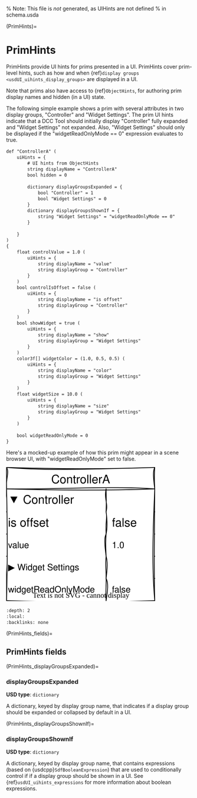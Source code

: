 % Note: This file is _not_ generated, as UIHints are not defined
% in schema.usda

(PrimHints)=
# PrimHints

PrimHints provide UI hints for prims presented in a UI. PrimHints cover 
prim-level hints, such as how and when 
{ref}`display groups <usdUI_uihints_display_groups>` are displayed in a UI.

Note that prims also have access to {ref}`ObjectHints`, for authoring prim
display names and hidden (in a UI) state.

The following simple example shows a prim with several attributes in two 
display groups, "Controller" and "Widget Settings". The prim UI hints indicate 
that a DCC Tool should initially display "Controller" fully expanded and 
"Widget Settings" not expanded. Also, "Widget Settings" should only be displayed 
if the "widgetReadOnlyMode == 0" expression evaluates to true.

```{code-block} usda
def "ControllerA" (
    uiHints = {
        # UI hints from ObjectHints
        string displayName = "ControllerA"
        bool hidden = 0

        dictionary displayGroupsExpanded = {
            bool "Controller" = 1
            bool "Widget Settings" = 0
        }
        dictionary displayGroupsShownIf = {
            string "Widget Settings" = "widgetReadOnlyMode == 0"
        }

    }
)
{
    float controlValue = 1.0 (
        uiHints = {
            string displayName = "value"
            string displayGroup = "Controller"
        }
    )
    bool controlIsOffset = false (
        uiHints = {
            string displayName = "is offset"
            string displayGroup = "Controller"
        }
    )
    bool showWidget = true (
        uiHints = {
            string displayName = "show"
            string displayGroup = "Widget Settings"
        }
    )
    color3f[] widgetColor = (1.0, 0.5, 0.5) (
        uiHints = {
            string displayName = "color"
            string displayGroup = "Widget Settings"
        }
    )
    float widgetSize = 10.0 (
        uiHints = {
            string displayName = "size"
            string displayGroup = "Widget Settings"
        }
    )

    bool widgetReadOnlyMode = 0 
}

```

Here's a mocked-up example of how this prim might appear in a scene browser UI, 
with "widgetReadOnlyMode" set to false.

![UI mock-up for prim hints](uihints-primhints.svg)

```{contents}
:depth: 2
:local:
:backlinks: none
```

(PrimHints_fields)=

## PrimHints fields

(PrimHints_displayGroupsExpanded)=

### displayGroupsExpanded

**USD type**: `dictionary`

A dictionary, keyed by display group name, that indicates if a display group
should be expanded or collapsed by default in a UI. 

(PrimHints_displayGroupsShownIf)=

### displayGroupsShownIf

**USD type**: `dictionary`

A dictionary, keyed by display group name, that contains expressions (based
on {usdcpp}`SdfBooleanExpression`) that are used to conditionally control if
if a display group should be shown in a UI. See 
{ref}`usdUI_uihints_expressions` for more information about boolean expressions.